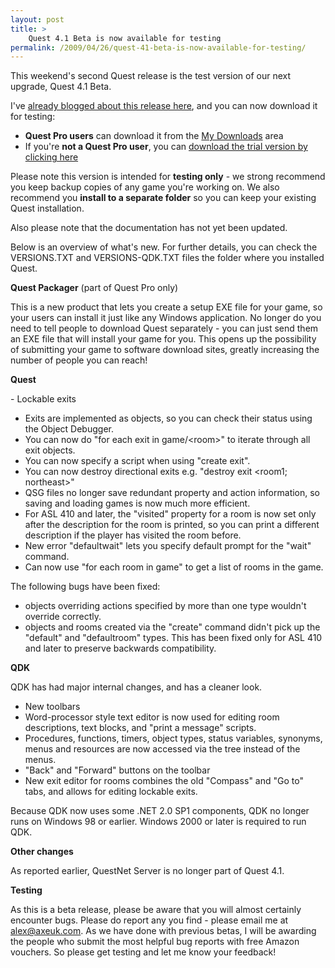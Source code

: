 ```yaml
---
layout: post
title: >
    Quest 4.1 Beta is now available for testing
permalink: /2009/04/26/quest-41-beta-is-now-available-for-testing/
---
```

This weekend's second Quest release is the test version of our next upgrade, Quest 4.1 Beta.

I've <a href="http://www.axeuk.com/blog/2009/02/13/quest-41-is-coming-soon/">already blogged about this release here</a>, and you can now download it for testing:
<ul>
	<li><strong>Quest Pro users</strong> can download it from the <a href="http://www.axeuk.com/mydownloads">My Downloads</a> area</li>
	<li>If you're <strong>not a Quest Pro user</strong>, you can <a href="http://www.axeuk.com/quest/quest410beta.exe">download the trial version by clicking here</a></li>
</ul>
Please note this version is intended for <strong>testing only</strong> - we strong recommend you keep backup copies of any game you're working on. We also recommend you <strong>install to a separate folder</strong> so you can keep your existing Quest installation.

Also please note that the documentation has not yet been updated.

Below is an overview of what's new. For further details, you can check the VERSIONS.TXT and VERSIONS-QDK.TXT files the folder where you installed Quest.

<strong>Quest Packager</strong> (part of Quest Pro only)

This is a new product that lets you create a setup EXE file for your game, so your users can install it just like any Windows application. No longer do you need to tell people to download Quest separately - you can just send them an EXE file that will install your game for you. This opens up the possibility of submitting your game to software download sites, greatly increasing the number of people you can reach!

<strong>Quest</strong>

- Lockable exits
- Exits are implemented as objects, so you can check their status using the Object Debugger.
- You can now do "for each exit in game/&lt;room&gt;" to iterate through all exit objects.
- You can now specify a script when using "create exit".
- You can now destroy directional exits e.g. "destroy exit &lt;room1; northeast&gt;"
- QSG files no longer save redundant property and action information, so saving and loading games is now much more efficient.
- For ASL 410 and later, the "visited" property for a room is now set only after the description for the room is printed, so you can print a different description if the player has visited the room before.
- New error "defaultwait" lets you specify default prompt for the "wait" command.
- Can now use "for each room in game" to get a list of rooms in the game.

The following bugs have been fixed:

- objects overriding actions specified by more than one type wouldn't override correctly.
- objects and rooms created via the "create" command didn't pick up the "default" and "defaultroom" types. This has been fixed only for ASL 410 and later to preserve backwards compatibility.

<strong>QDK</strong>

QDK has had major internal changes, and has a cleaner look.

- New toolbars
- Word-processor style text editor is now used for editing room descriptions, text blocks, and "print a message" scripts.
- Procedures, functions, timers, object types, status variables, synonyms, menus and resources are now accessed via the tree instead of the menus.
- "Back" and "Forward" buttons on the toolbar
- New exit editor for rooms combines the old "Compass" and "Go to" tabs, and allows for editing lockable exits.

Because QDK now uses some .NET 2.0 SP1 components, QDK no longer runs on Windows 98 or earlier. Windows 2000 or later is required to run QDK.

<strong>Other changes</strong>

As reported earlier, QuestNet Server is no longer part of Quest 4.1.

<strong>Testing</strong>

As this is a beta release, please be aware that you will almost certainly encounter bugs. Please do report any you find - please email me at <a href="mailto:alex@axeuk.com">alex@axeuk.com</a>. As we have done with previous betas, I will be awarding the people who submit the most helpful bug reports with free Amazon vouchers. So please get testing and let me know your feedback!